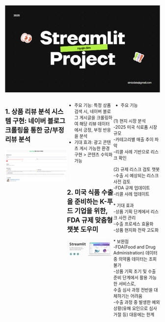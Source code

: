 
![메인 프로젝트 이미지](marketing.png)

<div style="display: flex; justify-content: space-between;">
<div style="width: 40%;">


## 1. 상품 리뷰 분석 시스템 구현: 네이버 블로그 크롤링을 통한 긍/부정 리뷰 분석

![프로젝트2 이미지](subportfolio1.png)
</div>
<div style="width: 30%;">
  
* 주요 기능: 특정 상품 검색 시, 네이버 블로그 게시글을 크롤링하여 해당 리뷰 데이터에서 긍정, 부정 반응을 분석
* 기대 효과: 광고 콘텐츠 게시 가능한 환경 구현 > 콘텐츠 수익화 가능
<br>
<br>

## 2. 미국 식품 수출을 준비하는 K-푸드 기업을 위한, FDA 규제 맞춤형 챗봇 도우미
 

![프로젝트2 이미지](streamlit.png)
</div>
<div style="width: 30%;">
  
* 주요 기능
<br>
(1) 현지 시장 분석<br> 
-2025 미국 식료품 시장 규모<br> 
-카테고리별 매출 추이 파악<br> 
-리콜 사례 기반으로 리스크 확인<br> 
<br> 
(2) 규제 리스크 검토 챗봇<br> 
-수출 시 예상되는 리스크 사전 검토<br> 
-FDA 규제 업데이트<br> 
-리콜 사례 업데이트<br> 
<br> 
* 기대 효과
<br>
-상품 기획 단계에서 리스크 사전 관리<br>  
-수출 프로세스 효율화 <br> 
-상품 현지화 전략 고도화<br> 
<br> 
* 보완점
<br> 
-FDA(Food and Drug Administration) 데이터 중 의약품 데이터는 조회 불가<br>  
-상품 기획 초기 및 수출 준비 단계에서 활용 가능한 서비스로, <br> 
수출 심사 과정 전반을 대체하기는 어려움<br> 
-수출 과정 중 발생한 예외 상황(유해 요인으로 심사 거절 등) 대응에는  한계
